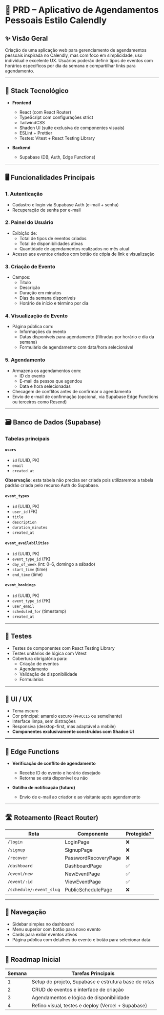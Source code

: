 # 📘 PRD – Aplicativo de Agendamentos Pessoais Estilo Calendly

## ✨ Visão Geral

Criação de uma aplicação web para gerenciamento de agendamentos pessoais inspirada no Calendly, mas com foco em simplicidade, uso individual e excelente UX. Usuários poderão definir tipos de eventos com horários específicos por dia da semana e compartilhar links para agendamento.

---

## 🧩 Stack Tecnológico

- **Frontend**
  - React (com React Router)
  - TypeScript com configurações strict
  - TailwindCSS
  - Shadcn UI (suíte exclusiva de componentes visuais)
  - ESLint + Prettier
  - Testes: Vitest + React Testing Library

- **Backend**
  - Supabase (DB, Auth, Edge Functions)

---

## 🖥️ Funcionalidades Principais

### 1. Autenticação

- Cadastro e login via Supabase Auth (e-mail + senha)
- Recuperação de senha por e-mail

### 2. Painel do Usuário

- Exibição de:
  - Total de tipos de eventos criados
  - Total de disponibilidades ativas
  - Quantidade de agendamentos realizados no mês atual
- Acesso aos eventos criados com botão de cópia de link e visualização

### 3. Criação de Evento

- Campos:
  - Título
  - Descrição
  - Duração em minutos
  - Dias da semana disponíveis
  - Horário de início e término por dia

### 4. Visualização de Evento

- Página pública com:
  - Informações do evento
  - Datas disponíveis para agendamento (filtradas por horário e dia da semana)
  - Formulário de agendamento com data/hora selecionável

### 5. Agendamento

- Armazena os agendamentos com:
  - ID do evento
  - E-mail da pessoa que agendou
  - Data e hora selecionadas
- Checagem de conflitos antes de confirmar o agendamento
- Envio de e-mail de confirmação (opcional, via Supabase Edge Functions ou terceiros como Resend)

---

## 🗃️ Banco de Dados (Supabase)

### Tabelas principais

#### `users`

- `id` (UUID, PK)
- `email`
- `created_at`

**Observação**: esta tabela não precisa ser criada pois utilizaremos a tabela padrão criada pelo recurso Auth do Supabase.

#### `event_types`

- `id` (UUID, PK)
- `user_id` (FK)
- `title`
- `description`
- `duration_minutes`
- `created_at`

#### `event_availabilities`

- `id` (UUID, PK)
- `event_type_id` (FK)
- `day_of_week` (int: 0–6, domingo a sábado)
- `start_time` (time)
- `end_time` (time)

#### `event_bookings`

- `id` (UUID, PK)
- `event_type_id` (FK)
- `user_email`
- `scheduled_for` (timestamp)
- `created_at`

---

## 🧪 Testes

- Testes de componentes com React Testing Library
- Testes unitários de lógica com Vitest
- Cobertura obrigatória para:
  - Criação de eventos
  - Agendamento
  - Validação de disponibilidade
  - Formulários

---

## 🎨 UI / UX

- Tema escuro
- Cor principal: amarelo escuro (`#FACC15` ou semelhante)
- Interface limpa, sem distrações
- Responsiva (desktop-first, mas adaptável a mobile)
- **Componentes exclusivamente construídos com Shadcn UI**

---

## 🧠 Edge Functions

- **Verificação de conflito de agendamento**
  - Recebe ID do evento e horário desejado
  - Retorna se está disponível ou não

- **Gatilho de notificação (futuro)**
  - Envio de e-mail ao criador e ao visitante após agendamento

---

## 🛣️ Roteamento (React Router)

| Rota                    | Componente           | Protegida? |
| ----------------------- | -------------------- | ---------- |
| `/login`                | LoginPage            | ❌         |
| `/signup`               | SignupPage           | ❌         |
| `/recover`              | PasswordRecoveryPage | ❌         |
| `/dashboard`            | DashboardPage        | ✅         |
| `/event/new`            | NewEventPage         | ✅         |
| `/event/:id`            | ViewEventPage        | ✅         |
| `/schedule/:event_slug` | PublicSchedulePage   | ❌         |

---

## 🧭 Navegação

- Sidebar simples no dashboard
- Menu superior com botão para novo evento
- Cards para exibir eventos ativos
- Página pública com detalhes do evento e botão para selecionar data

---

## 📅 Roadmap Inicial

| Semana | Tarefas Principais                                   |
| ------ | ---------------------------------------------------- |
| 1      | Setup do projeto, Supabase e estrutura base de rotas |
| 2      | CRUD de eventos e interface de criação               |
| 3      | Agendamentos e lógica de disponibilidade             |
| 4      | Refino visual, testes e deploy (Vercel + Supabase)   |
